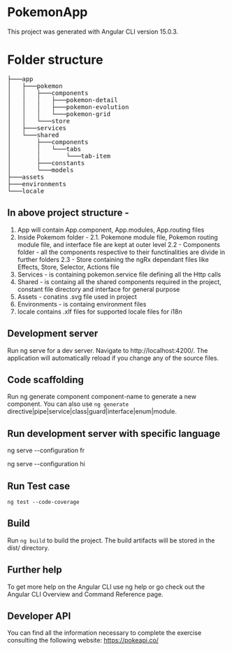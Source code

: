 # PokemonApp
This project was generated with Angular CLI version 15.0.3.

# Folder structure
<pre>
├───app
│   ├───pokemon
│   │   ├───components
│   │   │   ├───pokemon-detail
│   │   │   ├───pokemon-evolution
│   │   │   └───pokemon-grid
│   │   └───store
│   ├───services
│   └───shared
│       ├───components
│       │   └───tabs
│       │       └───tab-item
│       ├───constants
│       └───models
├───assets
├───environments
└───locale
</pre>
## In above project structure - 
1. App will contain App.component, App.modules, App.routing files
2. Inside Pokemom folder - 2.1. Pokemone module file, Pokemon routing module file, and interface file are kept at outer level
  2.2 - Components folder - all the components respective to their functinalities are divide in further folders
  2.3 - Store containing the ngRx dependant files like Effects, Store, Selector, Actions file 
3. Services - is containing pokemon.service file defining all the Http calls
4. Shared - is containg all the shared components required in the project, constant file directory and interface for general purpose
5. Assets - conatins .svg file used in project 
6. Environments - is containg environment files
7. locale contains .xlf files for supported locale files for i18n
    


## Development server
Run ng serve for a dev server. Navigate to http://localhost:4200/. The application will automatically reload if you change any of the source files.

## Code scaffolding
Run ng generate component component-name to generate a new component. You can also use `ng generate` directive|pipe|service|class|guard|interface|enum|module.

## Run development server with specific language
ng serve --configuration fr

ng serve --configuration hi 

## Run Test case

`ng test --code-coverage`

## Build
Run `ng build` to build the project. The build artifacts will be stored in the dist/ directory.

## Further help
To get more help on the Angular CLI use ng help or go check out the Angular CLI Overview and Command Reference page.

## Developer API
You can find all the information necessary to complete the exercise
consulting the following website: https://pokeapi.co/
